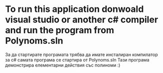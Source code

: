 ﻿# To run this application donwoald visual studio or another c# compiler and run the program from Polynoms.sln
За да стартирате програмата трябва да имате инсталиран компилатор за c# самата програма се стартира от Polynoms.sln
Тази програма демонстрира елементарни действия със полиноми :)
